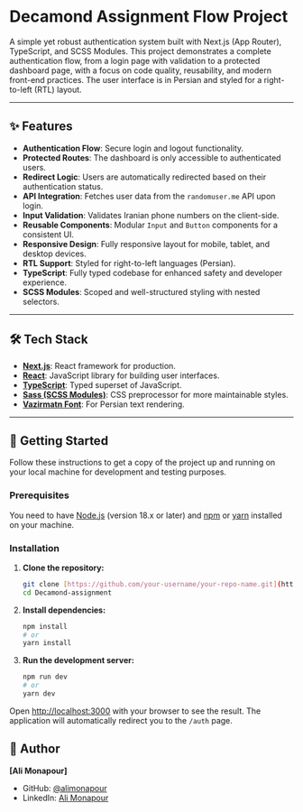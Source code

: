 # Decamond Assignment Flow Project

A simple yet robust authentication system built with Next.js (App Router),
TypeScript, and SCSS Modules. This project demonstrates a complete
authentication flow, from a login page with validation to a protected dashboard
page, with a focus on code quality, reusability, and modern front-end practices.
The user interface is in Persian and styled for a right-to-left (RTL) layout.


---

## ✨ Features

- **Authentication Flow**: Secure login and logout functionality.
- **Protected Routes**: The dashboard is only accessible to authenticated users.
- **Redirect Logic**: Users are automatically redirected based on their
  authentication status.
- **API Integration**: Fetches user data from the `randomuser.me` API upon
  login.
- **Input Validation**: Validates Iranian phone numbers on the client-side.
- **Reusable Components**: Modular `Input` and `Button` components for a
  consistent UI.
- **Responsive Design**: Fully responsive layout for mobile, tablet, and desktop
  devices.
- **RTL Support**: Styled for right-to-left languages (Persian).
- **TypeScript**: Fully typed codebase for enhanced safety and developer
  experience.
- **SCSS Modules**: Scoped and well-structured styling with nested selectors.

---

## 🛠️ Tech Stack

- **[Next.js](https://nextjs.org/)**: React framework for production.
- **[React](https://reactjs.org/)**: JavaScript library for building user
  interfaces.
- **[TypeScript](https://www.typescriptlang.org/)**: Typed superset of
  JavaScript.
- **[Sass (SCSS Modules)](https://sass-lang.com/)**: CSS preprocessor for more
  maintainable styles.
- **[Vazirmatn Font](https://github.com/rastikerdar/vazirmatn)**: For Persian
  text rendering.

---

## 🚀 Getting Started

Follow these instructions to get a copy of the project up and running on your
local machine for development and testing purposes.

### Prerequisites

You need to have [Node.js](https://nodejs.org/en/) (version 18.x or later) and
[npm](https://www.npmjs.com/) or [yarn](https://yarnpkg.com/) installed on your
machine.

### Installation

1.  **Clone the repository:**

    ```bash
    git clone [https://github.com/your-username/your-repo-name.git](https://github.com/your-username/your-repo-name.git)
    cd Decamond-assignment
    ```

2.  **Install dependencies:**

    ```bash
    npm install
    # or
    yarn install
    ```

3.  **Run the development server:**
    ```bash
    npm run dev
    # or
    yarn dev
    ```

Open [http://localhost:3000](http://localhost:3000) with your browser to see the
result. The application will automatically redirect you to the `/auth` page.


## 👤 Author

**[Ali Monapour]**

- GitHub: [@alimonapour](https://github.com/alimonapour)
- LinkedIn: [Ali Monapour](https://www.linkedin.com/in/alimonapour/)
